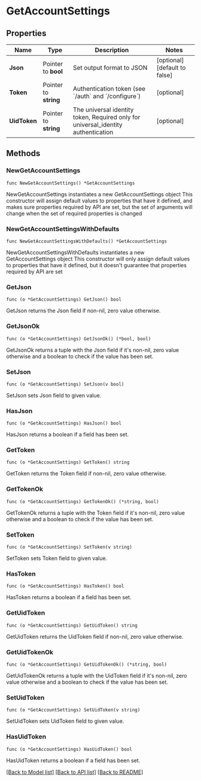 # GetAccountSettings

## Properties

Name | Type | Description | Notes
------------ | ------------- | ------------- | -------------
**Json** | Pointer to **bool** | Set output format to JSON | [optional] [default to false]
**Token** | Pointer to **string** | Authentication token (see &#x60;/auth&#x60; and &#x60;/configure&#x60;) | [optional] 
**UidToken** | Pointer to **string** | The universal identity token, Required only for universal_identity authentication | [optional] 

## Methods

### NewGetAccountSettings

`func NewGetAccountSettings() *GetAccountSettings`

NewGetAccountSettings instantiates a new GetAccountSettings object
This constructor will assign default values to properties that have it defined,
and makes sure properties required by API are set, but the set of arguments
will change when the set of required properties is changed

### NewGetAccountSettingsWithDefaults

`func NewGetAccountSettingsWithDefaults() *GetAccountSettings`

NewGetAccountSettingsWithDefaults instantiates a new GetAccountSettings object
This constructor will only assign default values to properties that have it defined,
but it doesn't guarantee that properties required by API are set

### GetJson

`func (o *GetAccountSettings) GetJson() bool`

GetJson returns the Json field if non-nil, zero value otherwise.

### GetJsonOk

`func (o *GetAccountSettings) GetJsonOk() (*bool, bool)`

GetJsonOk returns a tuple with the Json field if it's non-nil, zero value otherwise
and a boolean to check if the value has been set.

### SetJson

`func (o *GetAccountSettings) SetJson(v bool)`

SetJson sets Json field to given value.

### HasJson

`func (o *GetAccountSettings) HasJson() bool`

HasJson returns a boolean if a field has been set.

### GetToken

`func (o *GetAccountSettings) GetToken() string`

GetToken returns the Token field if non-nil, zero value otherwise.

### GetTokenOk

`func (o *GetAccountSettings) GetTokenOk() (*string, bool)`

GetTokenOk returns a tuple with the Token field if it's non-nil, zero value otherwise
and a boolean to check if the value has been set.

### SetToken

`func (o *GetAccountSettings) SetToken(v string)`

SetToken sets Token field to given value.

### HasToken

`func (o *GetAccountSettings) HasToken() bool`

HasToken returns a boolean if a field has been set.

### GetUidToken

`func (o *GetAccountSettings) GetUidToken() string`

GetUidToken returns the UidToken field if non-nil, zero value otherwise.

### GetUidTokenOk

`func (o *GetAccountSettings) GetUidTokenOk() (*string, bool)`

GetUidTokenOk returns a tuple with the UidToken field if it's non-nil, zero value otherwise
and a boolean to check if the value has been set.

### SetUidToken

`func (o *GetAccountSettings) SetUidToken(v string)`

SetUidToken sets UidToken field to given value.

### HasUidToken

`func (o *GetAccountSettings) HasUidToken() bool`

HasUidToken returns a boolean if a field has been set.


[[Back to Model list]](../README.md#documentation-for-models) [[Back to API list]](../README.md#documentation-for-api-endpoints) [[Back to README]](../README.md)



